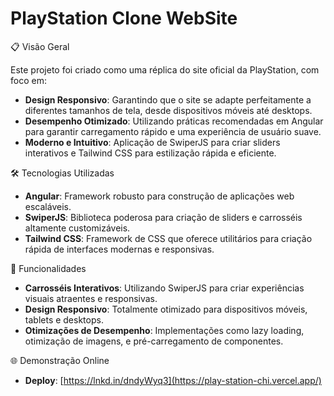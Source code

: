 # PlayStation Clone WebSite

📋 Visão Geral

Este projeto foi criado como uma réplica do site oficial da PlayStation, com foco em:

- **Design Responsivo**: Garantindo que o site se adapte perfeitamente a diferentes tamanhos de tela, desde dispositivos móveis até desktops.
- **Desempenho Otimizado**: Utilizando práticas recomendadas em Angular para garantir carregamento rápido e uma experiência de usuário suave.
- **Moderno e Intuitivo**: Aplicação de SwiperJS para criar sliders interativos e Tailwind CSS para estilização rápida e eficiente.

🛠️ Tecnologias Utilizadas

- **Angular**: Framework robusto para construção de aplicações web escaláveis.
- **SwiperJS**: Biblioteca poderosa para criação de sliders e carrosséis altamente customizáveis.
- **Tailwind CSS**: Framework de CSS que oferece utilitários para criação rápida de interfaces modernas e responsivas.

🚀 Funcionalidades

- **Carrosséis Interativos**: Utilizando SwiperJS para criar experiências visuais atraentes e responsivas.
- **Design Responsivo**: Totalmente otimizado para dispositivos móveis, tablets e desktops.
- **Otimizações de Desempenho**: Implementações como lazy loading, otimização de imagens, e pré-carregamento de componentes.

🌐 Demonstração Online

- **Deploy**: [https://lnkd.in/dndyWyq3](https://play-station-chi.vercel.app/)

